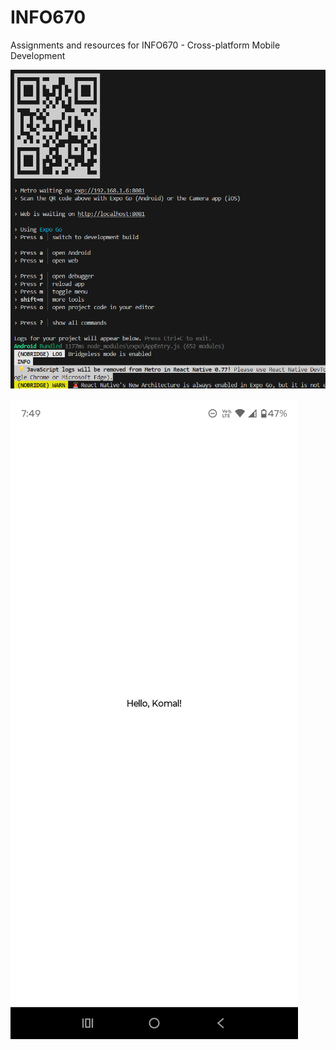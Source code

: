 # INFO670
Assignments and resources for INFO670 - Cross-platform Mobile Development

![alt text](image.png)

![alt text](first_app.jpg)
